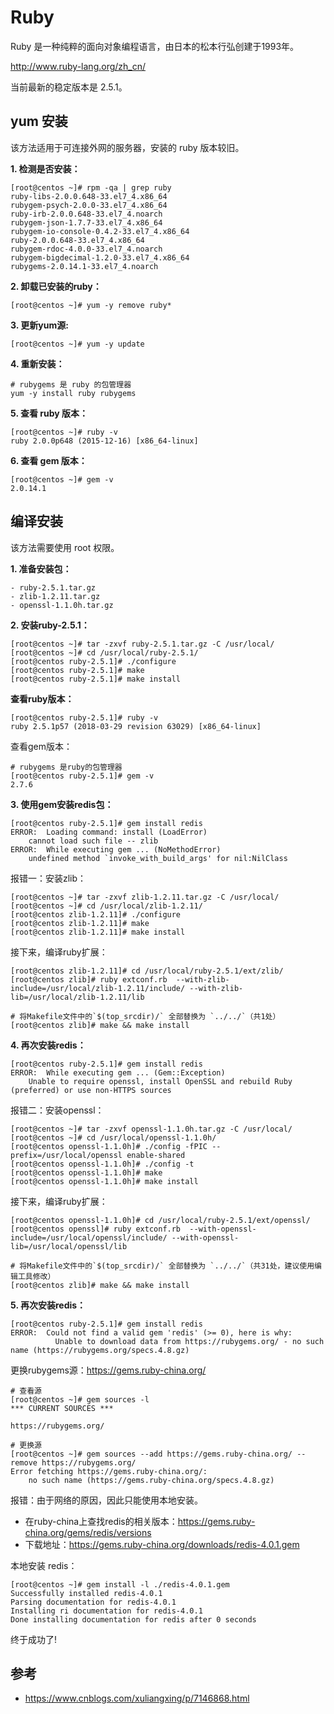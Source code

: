 # Ruby

Ruby 是一种纯粹的面向对象编程语言，由日本的松本行弘创建于1993年。

http://www.ruby-lang.org/zh_cn/

当前最新的稳定版本是 2.5.1。

## yum 安装

该方法适用于可连接外网的服务器，安装的 ruby 版本较旧。

**1. 检测是否安装：**

```
[root@centos ~]# rpm -qa | grep ruby
ruby-libs-2.0.0.648-33.el7_4.x86_64
rubygem-psych-2.0.0-33.el7_4.x86_64
ruby-irb-2.0.0.648-33.el7_4.noarch
rubygem-json-1.7.7-33.el7_4.x86_64
rubygem-io-console-0.4.2-33.el7_4.x86_64
ruby-2.0.0.648-33.el7_4.x86_64
rubygem-rdoc-4.0.0-33.el7_4.noarch
rubygem-bigdecimal-1.2.0-33.el7_4.x86_64
rubygems-2.0.14.1-33.el7_4.noarch
```

**2. 卸载已安装的ruby：**

```
[root@centos ~]# yum -y remove ruby*
```

**3. 更新yum源:**

```
[root@centos ~]# yum -y update
```

**4. 重新安装：**

```
# rubygems 是 ruby 的包管理器
yum -y install ruby rubygems
```

**5. 查看 ruby 版本：**

```
[root@centos ~]# ruby -v
ruby 2.0.0p648 (2015-12-16) [x86_64-linux]
```

**6. 查看 gem 版本：**

```
[root@centos ~]# gem -v
2.0.14.1
```

## 编译安装

该方法需要使用 root 权限。

**1. 准备安装包：**

```
- ruby-2.5.1.tar.gz
- zlib-1.2.11.tar.gz
- openssl-1.1.0h.tar.gz
```

**2. 安装ruby-2.5.1：**

```
[root@centos ~]# tar -zxvf ruby-2.5.1.tar.gz -C /usr/local/
[root@centos ~]# cd /usr/local/ruby-2.5.1/
[root@centos ruby-2.5.1]# ./configure
[root@centos ruby-2.5.1]# make
[root@centos ruby-2.5.1]# make install
```

**查看ruby版本：**

```
[root@centos ruby-2.5.1]# ruby -v
ruby 2.5.1p57 (2018-03-29 revision 63029) [x86_64-linux]
```

查看gem版本：

```
# rubygems 是ruby的包管理器
[root@centos ruby-2.5.1]# gem -v
2.7.6
```

**3. 使用gem安装redis包：**

```
[root@centos ruby-2.5.1]# gem install redis
ERROR:  Loading command: install (LoadError)
	cannot load such file -- zlib
ERROR:  While executing gem ... (NoMethodError)
    undefined method `invoke_with_build_args' for nil:NilClass
```

报错一：安装zlib：

```
[root@centos ~]# tar -zxvf zlib-1.2.11.tar.gz -C /usr/local/
[root@centos ~]# cd /usr/local/zlib-1.2.11/
[root@centos zlib-1.2.11]# ./configure
[root@centos zlib-1.2.11]# make
[root@centos zlib-1.2.11]# make install
```

接下来，编译ruby扩展：

```
[root@centos zlib-1.2.11]# cd /usr/local/ruby-2.5.1/ext/zlib/
[root@centos zlib]# ruby extconf.rb  --with-zlib-include=/usr/local/zlib-1.2.11/include/ --with-zlib-lib=/usr/local/zlib-1.2.11/lib

# 将Makefile文件中的`$(top_srcdir)/` 全部替换为 `../../`（共1处）
[root@centos zlib]# make && make install
```

**4. 再次安装redis：**

```
[root@centos ruby-2.5.1]# gem install redis
ERROR:  While executing gem ... (Gem::Exception)
    Unable to require openssl, install OpenSSL and rebuild Ruby (preferred) or use non-HTTPS sources
```

报错二：安装openssl：

```
[root@centos ~]# tar -zxvf openssl-1.1.0h.tar.gz -C /usr/local/
[root@centos ~]# cd /usr/local/openssl-1.1.0h/
[root@centos openssl-1.1.0h]# ./config -fPIC --prefix=/usr/local/openssl enable-shared
[root@centos openssl-1.1.0h]# ./config -t
[root@centos openssl-1.1.0h]# make
[root@centos openssl-1.1.0h]# make install
```

接下来，编译ruby扩展：

```
[root@centos openssl-1.1.0h]# cd /usr/local/ruby-2.5.1/ext/openssl/
[root@centos openssl]# ruby extconf.rb  --with-openssl-include=/usr/local/openssl/include/ --with-openssl-lib=/usr/local/openssl/lib

# 将Makefile文件中的`$(top_srcdir)/` 全部替换为 `../../`（共31处，建议使用编辑工具修改）
[root@centos zlib]# make && make install
```

**5. 再次安装redis：**

```
[root@centos ruby-2.5.1]# gem install redis
ERROR:  Could not find a valid gem 'redis' (>= 0), here is why:
          Unable to download data from https://rubygems.org/ - no such name (https://rubygems.org/specs.4.8.gz)
```

更换rubygems源：https://gems.ruby-china.org/

```
# 查看源
[root@centos ~]# gem sources -l
*** CURRENT SOURCES ***

https://rubygems.org/

# 更换源
[root@centos ~]# gem sources --add https://gems.ruby-china.org/ --remove https://rubygems.org/
Error fetching https://gems.ruby-china.org/:
	no such name (https://gems.ruby-china.org/specs.4.8.gz)
```

报错：由于网络的原因，因此只能使用本地安装。


- 在ruby-china上查找redis的相关版本：https://gems.ruby-china.org/gems/redis/versions
- 下载地址：https://gems.ruby-china.org/downloads/redis-4.0.1.gem

本地安装 redis：

```
[root@centos ~]# gem install -l ./redis-4.0.1.gem
Successfully installed redis-4.0.1
Parsing documentation for redis-4.0.1
Installing ri documentation for redis-4.0.1
Done installing documentation for redis after 0 seconds
```

终于成功了!

## 参考

- https://www.cnblogs.com/xuliangxing/p/7146868.html